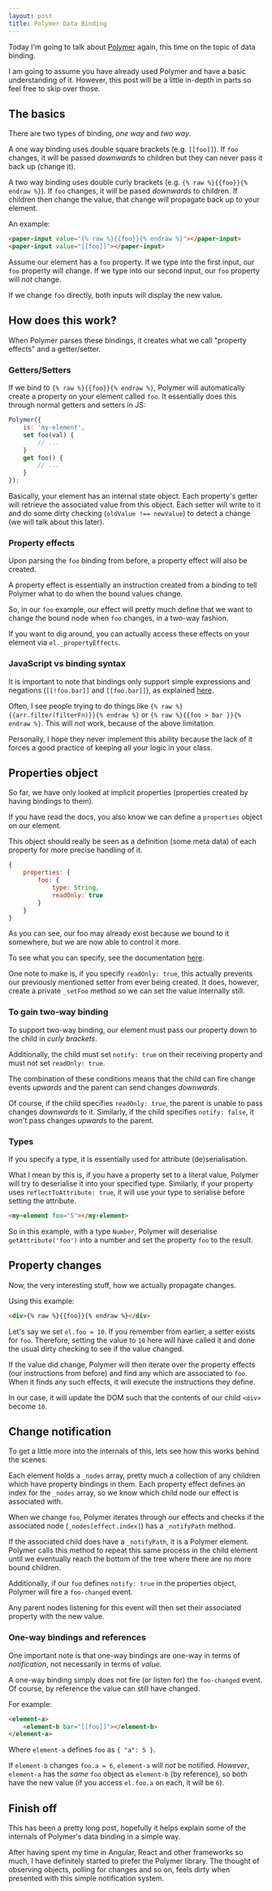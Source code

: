 ```yaml
---
layout: post
title: Polymer Data Binding
---
```


Today I'm going to talk about [Polymer](https://www.polymer-project.org/) again, this time on the topic of data binding.

I am going to assume you have already used Polymer and have a basic understanding of it. However, this post will be a little in-depth in parts so feel free to skip over those.

## The basics

There are two types of binding, *one way* and *two way*.

A one way binding uses double square brackets (e.g. `[[foo]]`). If `foo` changes, it will be passed _downwards_ to children but they can never pass it back up (change it).

A two way binding uses double curly brackets (e.g. `{% raw %}{{foo}}{% endraw %}`). If `foo` changes, it will be pased _downwards_ to children. If children then change the value, that change will propagate back up to your element.

An example:

```html
<paper-input value="{% raw %}{{foo}}{% endraw %}"></paper-input>
<paper-input value="[[foo]]"></paper-input>
```

Assume our element has a `foo` property. If we type into the first input, our `foo` property will change. If we type into our second input, our `foo` property will _not_ change.

If we change `foo` directly, both inputs will display the new value.

## How does this work?

When Polymer parses these bindings, it creates what we call "property effects" and a getter/setter.

### Getters/Setters

If we bind to `{% raw %}{{foo}}{% endraw %}`, Polymer will automatically create a property on your element called `foo`. It essentially does this through normal getters and setters in JS:

```javascript
Polymer({
	is: 'my-element',
	set foo(val) {
		// ...
	}
	get foo() {
		// ...
	}
});
```

Basically, your element has an internal state object. Each property's getter will retrieve the associated value from this object. Each setter will write to it and do some dirty checking (`oldValue !== newValue`) to detect a change (we will talk about this later).

### Property effects

Upon parsing the `foo` binding from before, a property effect will also be created.

A property effect is essentially an instruction created from a binding to tell Polymer what to do when the bound values change.

So, in our `foo` example, our effect will pretty much define that we want to change the bound node when `foo` changes, in a two-way fashion.

If you want to dig around, you can actually access these effects on your element via `el._propertyEffects`.

### JavaScript vs binding syntax

It is important to note that bindings only support simple expressions and negations (`[[!foo.bar]]` and `[[foo.bar]]`), as explained [here](https://www.polymer-project.org/1.0/docs/devguide/data-binding.html#expressions-in-binding-annotations).

Often, I see people trying to do things like `{% raw %}{{arr.filter(filterFn)}}{% endraw %}` or `{% raw %}{{foo > bar }}{% endraw %}`. This will _not_ work, because of the above limitation.

Personally, I hope they never implement this ability because the lack of it forces a good practice of keeping all your logic in your class.

## Properties object

So far, we have only looked at implicit properties (properties created by having bindings to them).

If you have read the docs, you also know we can define a `properties` object on our element.

This object should really be seen as a definition (some meta data) of each property for more precise handling of it.

```javascript
{
	properties: {
		foo: {
			type: String,
			readOnly: true
		}
	}
}
```

As you can see, our foo may already exist because we bound to it somewhere, but we are now able to control it more.

To see what you can specify, see the documentation [here](https://www.polymer-project.org/1.0/api/#Polymer.Base:property-properties).

One note to make is, if you specify `readOnly: true`, this actually prevents our previously mentioned setter from ever being created. It does, however, create a private `_setFoo` method so we can set the value internally still.

### To gain two-way binding

To support two-way binding, our element must pass our property down to the child in _curly brackets_.

Additionally, the child must set `notify: true` on their receiving property and must not set `readOnly: true`.

The combination of these conditions means that the child can fire change events _upwards_ and the parent can send changes _downwards_.

Of course, if the child specifies `readOnly: true`, the parent is unable to pass changes _downwards_ to it. Similarly, if the child specifies `notify: false`, it won't pass changes _upwards_ to the parent.

### Types

If you specify a type, it is essentially used for attribute (de)serialisation.

What I mean by this is, if you have a property set to a literal value, Polymer will try to deserialise it into your specified type. Similarly, if your property uses `reflectToAttribute: true`, it will use your type to serialise before setting the attribute.

```html
<my-element foo="5"></my-element>
```

So in this example, with a type `Number`, Polymer will deserialise `getAttribute('foo')` into a number and set the property `foo` to the result.

## Property changes

Now, the very interesting stuff, how we actually propagate changes.

Using this example:

```html
<div>{% raw %}{{foo}}{% endraw %}</div>
```

Let's say we set `el.foo = 10`. If you remember from earlier, a setter exists for `foo`. Therefore, setting the value to `10` here will have called it and done the usual dirty checking to see if the value changed.

If the value did change, Polymer will then iterate over the property effects (our instructions from before) and find any which are associated to `foo`. When it finds any such effects, it will execute the instructions they define.

In our case, it will update the DOM such that the contents of our child `<div>` become `10`.

## Change notification

To get a little more into the internals of this, lets see how this works behind the scenes.

Each element holds a `_nodes` array, pretty much a collection of any children which have property bindings in them. Each property effect defines an index for the `_nodes` array, so we know which child node our effect is associated with.

When we change `foo`, Polymer iterates through our effects and checks if the associated node (`_nodes[effect.index]`) has a `_notifyPath` method. 

If the associated child does have a `_notifyPath`, it is a Polymer element. Polymer calls this method to repeat this same process in the child element until we eventually reach the bottom of the tree where there are no more bound children.

Additionally, if our `foo` defines `notify: true` in the properties object, Polymer will fire a `foo-changed` event.

Any parent nodes listening for this event will then set their associated property with the new value.

### One-way bindings and references

One important note is that one-way bindings are one-way in terms of *notification*, not necessarily in terms of *value*.

A one-way binding simply does not fire (or listen for) the `foo-changed` event. Of course, by reference the value can still have changed.

For example:

```html
<element-a>
	<element-b bar="[[foo]]"></element-b>
</element-a>
```

Where `element-a` defines `foo` as `{ "a": 5 }`.

If `element-b` changes `foo.a = 6`, `element-a` will _not_ be notified. *However*, `element-a` has the _same_ `foo` object as `element-b` (by reference), so both have the new value (if you access `el.foo.a` on each, it will be `6`).

## Finish off

This has been a pretty long post, hopefully it helps explain some of the internals of Polymer's data binding in a simple way.

After having spent my time in Angular, React and other frameworks so much, I have definitely started to prefer the Polymer library. The thought of observing objects, polling for changes and so on, feels dirty when presented with this simple notification system.
